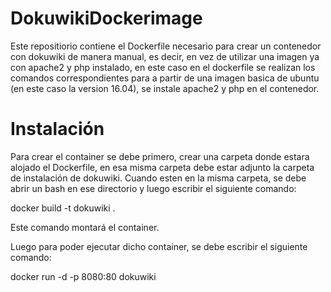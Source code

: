 # DokuwikiDockerimage

Este repositiorio contiene el Dockerfile necesario para crear un contenedor con dokuwiki de manera manual, es decir, en vez de utilizar una imagen ya con apache2 y php instalado, en este caso en el dockerfile se realizan los comandos correspondientes para a partir de una imagen basica de ubuntu (en este caso la version 16.04), se instale apache2 y php en el contenedor.

# Instalación

Para crear el container se debe primero, crear una carpeta donde estara alojado el Dockerfile, en esa misma carpeta debe estar adjunto la carpeta de instalación de dokuwiki.
Cuando esten en la misma carpeta, se debe abrir un bash en ese directorio y luego escribir el siguiente comando:

docker build -t dokuwiki .

Este comando montará el container.

Luego para poder ejecutar dicho container, se debe escribir el siguiente comando:

docker run -d -p 8080:80 dokuwiki
